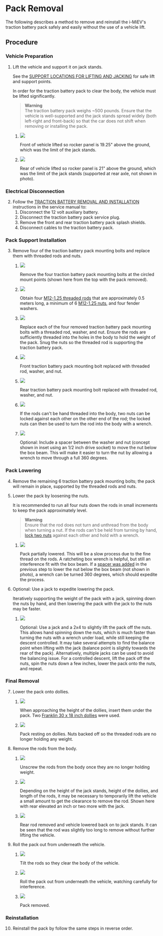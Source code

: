 # Pack Removal

The following describes a method to remove and reinstall the i-MiEV's traction battery pack safely and easily without the use of a vehicle lift.

## Procedure

### Vehicle Preparation

1. Lift the vehicle and support it on jack stands.

    See the [SUPPORT LOCATIONS FOR LIFTING AND JACKING](https://web.archive.org/web/20241204221109/http://mmc-manuals.ru/manuals/i-miev/online/Service_Manual/2017/00/html/M100100070122301ENG.HTM) for safe lift and support points.

    In order for the traction battery pack to clear the body, the vehicle must be lifted significantly.

    > **Warning**  
    > The traction battery pack weighs ~500 pounds. Ensure that the vehicle is well-supported and the jack stands spread widely (both left-right and front-back) so that the car does not shift when removing or installing the pack.

    1. [![](pack_removal.assets/P1140324.JPG)](https://5by9.net/prune_batteries/photos/orig/P1140324.JPG)

        Front of vehicle lifted so rocker panel is 19.25" above the ground, which was the limit of the jack stands.

    2. [![](pack_removal.assets/P1140330.JPG)](https://5by9.net/prune_batteries/photos/orig/P1140330.JPG)

        Rear of vehicle lifted so rocker panel is 21" above the ground, which was the limit of the jack stands (supported at rear axle, not shown in photo).

### Electrical Disconnection

2. Follow the [TRACTION BATTERY REMOVAL AND INSTALLATION](https://web.archive.org/web/20241204221210/http://mmc-manuals.ru/manuals/i-miev/online/Service_Manual/2017/54/html/M154940130021501ENG.HTM) instructions in the service manual to:
    1. Disconnect the 12 volt auxiliary battery.
    2. Disconnect the traction battery pack service plug.
    3. Remove the front and rear traction battery pack splash shields.
    4. Disconnect cables to the traction battery pack.

### Pack Support Installation

3. Remove four of the traction battery pack mounting bolts and replace them with threaded rods and nuts.

    1. [![](pack_removal.assets/pack_bolts_to_remove.jpg)](https://5by9.net/prune_batteries/photos/orig/pack_bolts_to_remove.jpg)

        Remove the four traction battery pack mounting bolts at the circled mount points (shown here from the top with the pack removed).

    2. [![](pack_removal.assets/threaded_rods.jpg)](https://5by9.net/prune_batteries/photos/orig/threaded_rods.jpg)

        Obtain four [M12-1.25 threaded rods](https://www.clipsandfasteners.com/M12-1-25-x-1-Meter-Threaded-Rod-Class-4-6-Plain-p/bi-v34127.htm) that are approximately 0.5 meters long, a minimum of 6 [M12-1.25 nuts](https://www.clipsandfasteners.com/12mm-1-25-Din-934-Hex-Nut-Zinc-p/a14458.htm), and four fender washers.

    3. [![](pack_removal.assets/IMG_2802.JPG)](https://5by9.net/prune_batteries/photos/orig/IMG_2802.JPG)

        Replace each of the four removed traction battery pack mounting bolts with a threaded rod, washer, and nut. Ensure the rods are sufficiently threaded into the holes in the body to hold the weight of the pack. Snug the nuts so the threaded rod is supporting the traction battery pack.

    4. [![](pack_removal.assets/IMG_2805.JPG)](https://5by9.net/prune_batteries/photos/orig/IMG_2805.JPG)

        Front traction battery pack mounting bolt replaced with threaded rod, washer, and nut.

    5. [![](pack_removal.assets/IMG_2804.JPG)](https://5by9.net/prune_batteries/photos/orig/IMG_2804.JPG)

        Rear traction battery pack mounting bolt replaced with threaded rod, washer, and nut.

    6. [![](pack_removal.assets/IMG_2880.JPG)](https://5by9.net/prune_batteries/photos/orig/IMG_2880.JPG)

        If the rods can't be hand threaded into the body, two nuts can be locked against each other on the other end of the rod; the locked nuts can then be used to turn the rod into the body with a wrench.

    7. [![](pack_removal.assets/spacer.jpg)](https://5by9.net/prune_batteries/photos/orig/spacer.jpg)

        Optional: Include a spacer between the washer and nut (concept shown in inset using an 1/2 inch drive socket) to move the nut below the box beam. This will make it easier to turn the nut by allowing a wrench to move through a full 360 degrees.

### Pack Lowering

4. Remove the remaining 6 traction battery pack mounting bolts; the pack will remain in place, supported by the threaded rods and nuts.

5. Lower the pack by loosening the nuts.

    It is recommended to run all four nuts down the rods in small increments to keep the pack approximately level.

    > **Warning**  
    > Ensure that the rod does not turn and unthread from the body when turning a nut. If the rods can't be held from turning by hand, [lock two nuts](https://5by9.net/prune_batteries/pack_removal.html#lock-two-nuts) against each other and hold with a wrench.

    1. [![](pack_removal.assets/IMG_2787.JPG)](https://5by9.net/prune_batteries/photos/orig/IMG_2787.JPG)

        Pack partially lowered. This will be a slow process due to the fine thread on the rods. A ratcheting box wrench is helpful, but still an interference fit with the box beam. If a [spacer was added](https://5by9.net/prune_batteries/pack_removal.html#spacer) in the previous step to lower the nut below the box beam (not shown in photo), a wrench can be turned 360 degrees, which should expedite the process.

6. Optional: Use a jack to expedite lowering the pack.

    Iteratively supporting the weight of the pack with a jack, spinning down the nuts by hand, and then lowering the pack with the jack to the nuts may be faster.

    1. [![](pack_removal.assets/IMG_2795.JPG)](https://5by9.net/prune_batteries/photos/orig/IMG_2795.JPG)

        Optional: Use a jack and a 2x4 to slightly lift the pack off the nuts. This allows hand spinning down the nuts, which is much faster than turning the nuts with a wrench under load, while still keeping the descent controlled. It may take several attempts to find the balance point when lifting with the jack (balance point is slightly towards the rear of the pack). Alternatively, multiple jacks can be used to avoid the balancing issue. For a controlled descent, lift the pack off the nuts, spin the nuts down a few inches, lower the pack onto the nuts, and repeat.

### Final Removal

7. Lower the pack onto dollies.

    1. [![](pack_removal.assets/IMG_2781.JPG)](https://5by9.net/prune_batteries/photos/orig/IMG_2781.JPG)

        When approaching the height of the dollies, insert them under the pack. Two [Franklin 30 x 18 inch dollies](https://www.harborfreight.com/30-in-x-18-in-1000-lb-capacity-hardwood-dolly-58316.html) were used.

    2. [![](pack_removal.assets/IMG_2779.JPG)](https://5by9.net/prune_batteries/photos/orig/IMG_2779.JPG)

        Pack resting on dollies. Nuts backed off so the threaded rods are no longer holding any weight.

8. Remove the rods from the body.

    1. [![](pack_removal.assets/IMG_2774.JPG)](https://5by9.net/prune_batteries/photos/orig/IMG_2774.JPG)

        Unscrew the rods from the body once they are no longer holding weight.

    2. [![](pack_removal.assets/IMG_2772.JPG)](https://5by9.net/prune_batteries/photos/orig/IMG_2772.JPG)

        Depending on the height of the jack stands, height of the dollies, and length of the rods, it may be necessary to temporarily lift the vehicle a small amount to get the clearance to remove the rod. Shown here with rear elevated an inch or two more with the jack.

    3. [![](pack_removal.assets/IMG_2770.JPG)](https://5by9.net/prune_batteries/photos/orig/IMG_2770.JPG)

        Rear rod removed and vehicle lowered back on to jack stands. It can be seen that the rod was slightly too long to remove without further lifting the vehicle.

9. Roll the pack out from underneath the vehicle.

    1. [![](pack_removal.assets/IMG_2767.JPG)](https://5by9.net/prune_batteries/photos/orig/IMG_2767.JPG)

        Tilt the rods so they clear the body of the vehicle.

    2. [![](pack_removal.assets/IMG_2758.JPG)](https://5by9.net/prune_batteries/photos/orig/IMG_2758.JPG)

        Roll the pack out from underneath the vehicle, watching carefully for interference.

    3. [![](pack_removal.assets/IMG_2756.JPG)](https://5by9.net/prune_batteries/photos/orig/IMG_2756.JPG)

        Pack removed.

### Reinstallation

10. Reinstall the pack by follow the same steps in reverse order.
